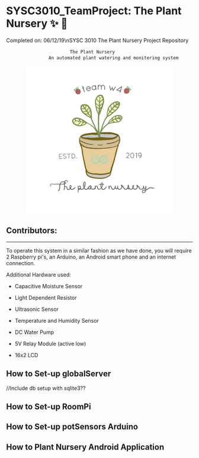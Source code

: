 # SYSC3010_TeamProject: The Plant Nursery :sparkles: :seedling:
Completed on: 06/12/19\nSYSC 3010 The Plant Nursery Project Repository 

							The Plant Nursery 
					An automated plant watering and monitering system				
<p align="center">
<img src="https://github.com/Junebuggi/SYSC3010_TeamProject/blob/master/image_from_ios.jpg" width="400">
</p>

Contributors:
--------------






------------------------------------------------------------------------------------------------------------------------------
To operate this system in a similar fashion as we have done, you will require 2 Raspberry pi's, an Arduino, an Android smart phone and an internet connection.

Additional Hardware used:

* Capacitive Moisture Sensor

* Light Dependent Resistor

* Ultrasonic Sensor

* Temperature and Humidity Sensor

* DC Water Pump

* 5V Relay Module (active low) 

* 16x2 LCD 

How to Set-up globalServer
--------------------------


//Include db setup with sqlite3??








How to Set-up RoomPi
--------------------------










How to Set-up potSensors Arduino
--------------------------









How to Plant Nursery Android Application
--------------------------
